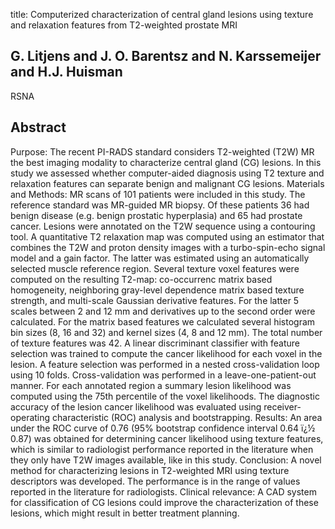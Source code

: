 title: Computerized characterization of central gland lesions using texture and relaxation features from T2-weighted prostate MRI

## G. Litjens and J. O. Barentsz and N. Karssemeijer and H.J. Huisman
RSNA


## Abstract
Purpose: The recent PI-RADS standard considers T2-weighted (T2W) MR the best imaging modality to characterize central gland (CG) lesions. In this study we assessed whether computer-aided diagnosis using T2 texture and relaxation features can separate benign and malignant CG lesions. Materials and Methods: MR scans of 101 patients were included in this study. The reference standard was MR-guided MR biopsy. Of these patients 36 had benign disease (e.g. benign prostatic hyperplasia) and 65 had prostate cancer. Lesions were annotated on the T2W sequence using a contouring tool. A quantitative T2 relaxation map was computed using an estimator that combines the T2W and proton density images with a turbo-spin-echo signal model and a gain factor. The latter was estimated using an automatically selected muscle reference region. Several texture voxel features were computed on the resulting T2-map: co-occurrenc matrix based homogeneity, neighboring gray-level dependence matrix based texture strength, and multi-scale Gaussian derivative features. For the latter 5 scales between 2 and 12 mm and derivatives up to the second order were calculated. For the matrix based features we calculated several histogram bin sizes (8, 16 and 32) and kernel sizes (4, 8 and 12 mm). The total number of texture features was 42. A linear discriminant classifier with feature selection was trained to compute the cancer likelihood for each voxel in the lesion. A feature selection was performed in a nested cross-validation loop using 10 folds. Cross-validation was performed in a leave-one-patient-out manner. For each annotated region a summary lesion likelihood was computed using the 75th percentile of the voxel likelihoods. The diagnostic accuracy of the lesion cancer likelihood was evaluated using receiver-operating characteristic (ROC) analysis and bootstrapping. Results: An area under the ROC curve of 0.76 (95% bootstrap confidence interval 0.64 ï¿½ 0.87) was obtained for determining cancer likelihood using texture features, which is similar to radiologist performance reported in the literature when they only have T2W images available, like in this study. Conclusion: A novel method for characterizing lesions in T2-weighted MRI using texture descriptors was developed. The performance is in the range of values reported in the literature for radiologists. Clinical relevance: A CAD system for classification of CG lesions could improve the characterization of these lesions, which might result in better treatment planning.

